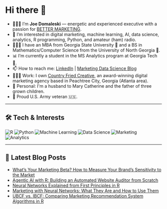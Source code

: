 # Hi there 👋

- 🙋🏻‍♂️ I’m **Joe Domaleski** — energetic and experienced executive with a passion for [BETTER MARKETING](https://blog.marketingdatascience.ai/a-better-marketing-manifesto-24b6541a6cb9).
- 👀 I’m interested in digital marketing, machine learning, AI, data science, analytics, R programming, Python, and amateur (ham) radio.
- 👨🏻‍🎓 I have an MBA from Georgia State University 🐾 and a BS in Mathematics/Computer Science from the University of North Georgia 🦅.
- 📊 I’m currently a student in the MS Analytics program at Georgia Tech 🐝.
- 📫 How to reach me: [LinkedIn](https://www.linkedin.com/in/joedom/) | [Marketing Data Science Blog](https://blog.marketingdatascience.ai)
- 👨🏻‍💻 Work: I own [Country Fried Creative](https://countryfriedcreative.com), an award-winning digital marketing agency based in Peachtree City, Georgia (Atlanta area).
- 🏡 Personal: I'm a husband to Mary Catherine and the father of three grown children.
- 🫡 Proud U.S. Army veteran 🇺🇸.

---

## 🛠️ Tech & Interests

![R](https://img.shields.io/badge/R-276DC3?style=for-the-badge&logo=r&logoColor=white)
![Python](https://img.shields.io/badge/Python-3776AB?style=for-the-badge&logo=python&logoColor=white)
![Machine Learning](https://img.shields.io/badge/Machine_Learning-FF6F00?style=for-the-badge)
![Data Science](https://img.shields.io/badge/Data_Science-4CAF50?style=for-the-badge)
![Marketing](https://img.shields.io/badge/Marketing-0077B5?style=for-the-badge)
![Analytics](https://img.shields.io/badge/Analytics-03A9F4?style=for-the-badge)

---

## 📝 Latest Blog Posts
<!-- BLOG-POST-LIST:START -->
- [What’s Your Marketing Beta? How to Measure Your Brand’s Sensitivity to the Market](https://medium.com/@marketingdatascience/whats-your-marketing-beta-how-to-measure-your-brand-s-sensitivity-to-the-market-3d90cbbdfec8?source=rss-3e624457f65a------2)
- [Agentic AI with R: Building an Automated Website Auditor from Scratch](https://medium.com/@marketingdatascience/agentic-ai-with-r-building-an-automated-website-auditor-from-scratch-1a42d0bd7bae?source=rss-3e624457f65a------2)
- [Neural Networks Explained from First Principles in R](https://medium.com/@marketingdatascience/neural-networks-explained-from-first-principles-in-r-795bc158cf37?source=rss-3e624457f65a------2)
- [Marketing with Neural Networks: What They Are and How to Use Them](https://medium.com/@marketingdatascience/marketing-with-neural-networks-what-they-are-and-how-to-use-them-3e0114771c40?source=rss-3e624457f65a------2)
- [UBCF vs. IBCF: Comparing Marketing Recommendation System Algorithms in R](https://medium.com/@marketingdatascience/ubcf-vs-ibcf-comparing-marketing-recommendation-system-algorithms-in-r-38ff36bf05d3?source=rss-3e624457f65a------2)
<!-- BLOG-POST-LIST:END -->

